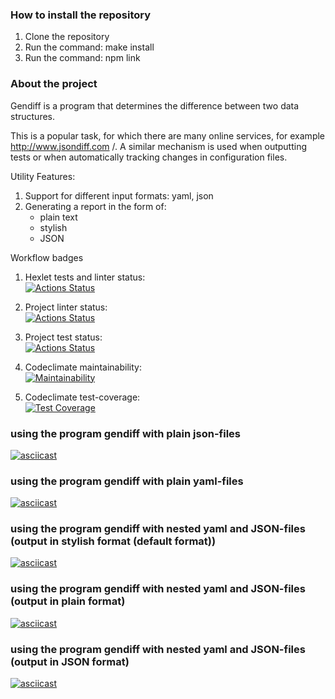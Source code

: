 ### How to install the repository
1. Clone the repository
2. Run the command: make install
3. Run the command: npm link

### About the project

Gendiff is a program that determines the difference between two data structures.

This is a popular task, for which there are many online services, for example http://www.jsondiff.com /. A similar mechanism is used when outputting tests or when automatically tracking changes in configuration files.

Utility Features:

1. Support for different input formats: yaml, json
2. Generating a report in the form of:
    * plain text
    * stylish
    * JSON

Workflow badges
1. Hexlet tests and linter status: <br>
[![Actions Status](https://github.com/AntipovSergey/frontend-project-lvl2/workflows/hexlet-check/badge.svg)](https://github.com/AntipovSergey/frontend-project-lvl2/actions)

2. Project linter status: <br>
[![Actions Status](https://github.com/AntipovSergey/frontend-project-lvl2/workflows/linter-check/badge.svg)](https://github.com/AntipovSergey/frontend-project-lvl2/actions)

3. Project test status: <br>
[![Actions Status](https://github.com/AntipovSergey/frontend-project-lvl2/workflows/test-check/badge.svg)](https://github.com/AntipovSergey/frontend-project-lvl2/actions)

4. Codeclimate maintainability: <br>
[![Maintainability](https://api.codeclimate.com/v1/badges/44a65c70039907ad51d9/maintainability)](https://codeclimate.com/github/AntipovSergey/frontend-project-lvl2/maintainability)

4. Codeclimate test-coverage: <br>
[![Test Coverage](https://api.codeclimate.com/v1/badges/44a65c70039907ad51d9/test_coverage)](https://codeclimate.com/github/AntipovSergey/frontend-project-lvl2/test_coverage)

### using the program gendiff with plain json-files
[![asciicast](https://asciinema.org/a/3b9FLymwyGoAAGVt3eHRXmt7V.svg)](https://asciinema.org/a/3b9FLymwyGoAAGVt3eHRXmt7V)

### using the program gendiff with plain yaml-files
[![asciicast](https://asciinema.org/a/HGYjxBFFhq0wBNgykbNUrVb3i.svg)](https://asciinema.org/a/HGYjxBFFhq0wBNgykbNUrVb3i)

### using the program gendiff with nested yaml and JSON-files (output in stylish format (default format))
[![asciicast](https://asciinema.org/a/OX7zAjd01rSVVjJYuWiGHDHNB.svg)](https://asciinema.org/a/OX7zAjd01rSVVjJYuWiGHDHNB)

### using the program gendiff with nested yaml and JSON-files (output in plain format)
[![asciicast](https://asciinema.org/a/NzSqpUCoupKTfJv7v3WjJQTSz.svg)](https://asciinema.org/a/NzSqpUCoupKTfJv7v3WjJQTSz)

### using the program gendiff with nested yaml and JSON-files (output in JSON format)
[![asciicast](https://asciinema.org/a/j3Bkqs47GlFkTrMG1EJODlZo9.svg)](https://asciinema.org/a/j3Bkqs47GlFkTrMG1EJODlZo9)